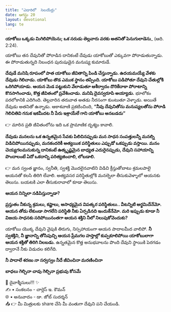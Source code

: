 ```yaml
---
title: "ఎడారిలో  సెలయేర్లు"
date: ఆగస్టు 20
layout: devotional
lang: te
---
```


**యాకోబు ఒక్కడు మిగిలిపోయెను; ఒక నరుడు తెల్లవారు వరకు అతనితో పెనుగులాడెను**_ (ఆది. 2:24). 

యాకోబు తన దేవునితో పోరాడిన దానికంటే దేవుడు యాకోబుతో ఎక్కువగా పోరాడుతున్నాడు. ఈ పోరాడుతున్నది నిబంధన పురుషుడైన మనుష్య కుమారుడే. 

**దేవుడే మనిషి రూపంలో పాత యాకోబు జీవితాన్ని పిండి చేస్తున్నాడు. ఉదయమయ్యే వేళకు దేవుడు గెలిచాడు. యాకోబు తొడ ఎముక స్థానం తప్పింది. యాకోబు పడిపోతూ దేవుని చేతుల్లోకి ఒరిగిపోయాడు. ఆయన మెడ పట్టుకుని వేలాడుతూ ఆశీర్వాదం దొరికేదాకా పోరాటాన్ని కొనసాగించాడు, కొత్త జీవితంలో ప్రవేశించాడు. మనిషి దైవస్వరూపి  అయ్యాడు.** భూలోకం పరలోకానికి ఎదిగింది. తెల్లవారిన తరువాత అతడు నీరసంగా కుంటుతూ వెళ్ళాడు. అయితే దేవుడు అతనితో ఉన్నాడు. ఆకాశవాణి ప్రకటించింది, 
**“నీవు దేవునితోను మనుష్యలతోను పోరాడి గెలిచితివి గనుక ఇకమీదట నీ పేరు ఇశ్రాయేలే గాని యాకోబు అనబడదు”**

👉 మారిన ప్రతి జీవితంలోను ఇది ఒక ప్రామాణిక దృశ్యం కావాలి. 

**దేవుడు మనలను ఒక ఉన్నతమైన సేవకు పిలిచినప్పుడు మన సాధన సంపత్తులన్నీ మనల్ని విడిచిపోయినప్పుడు, మనకందరికీ అత్యయిక పరిస్థితులు ఎప్పుడో ఒకప్పుడు వస్తాయి. మనం చెయ్యగలమనుకున్న దానికంటే ఉత్కృష్టమైన బాధ్యత ఎదురైనప్పుడు, దేవుని సహాయాన్ని పొందాలంటే ఏదో ఒకదాన్ని పరిత్యజించాలి, లోబడాలి.**

👉 మన స్వంత జ్ఞానం, స్వనీతి, స్వశక్తి మొదలైనవాటిని విడిచి క్రీస్తుతోబాటు శ్రమలపాలై ఆయనతో కలసి తిరిగి లేవాలి. అత్యవసర పరిస్థితుల్లోకి మనల్నెలా తీసుకువెళ్ళాలో ఆయనకు తెలుసు. బయటకి ఎలా తీసుకురావాలో కూడా తెలుసు.

**ఆయన నిన్నిలా నడిపిస్తున్నాడా?** 

**ప్రస్తుతం నీకున్న శ్రమలు, కష్టాలు, అసాధ్యమైన విపత్కర పరిస్థితులు.. వీటన్నిటి అర్థమిదేనేమో. ఆయన తోడు లేకుండా సాగలేని పరిస్థితి నీకు ఏర్పడినది ఇందుకేనేమో. మరి ఇప్పుడు కూడా నీ విజయ సాధనకు సరిపోయినంతగా ఆయన శక్తిని నీలో నిలుపుకోవెందుకు?**

యాకోబు యొక్క దేవుని వైపుకి తిరుగు, నిస్సహాయంగా ఆయన పాదాలమీద వాలిపో. **నీ స్వశక్తిని, నీ జ్ఞానాన్ని తోసిపుచ్చి ఆయన ప్రేమగల హస్తాల్లో కుప్పకూలిపోయి యాకోబులాగా ఆయన శక్తితో తిరిగి నిలబడు.** ఉన్నతమైన కొత్త అనుభవాలను పొంది దేవుని స్థాయికి పెరగడం ద్వారానే నీకు విడుదల కలిగేది. 

**నీ పాదాలే శరణు నా సర్వస్వం నీదే జీవించినా మరణించినా**

**బాధలు గెల్చినా చావు గెల్చినా ప్రభువు కోసమే**

<div class="blessing">🙏 <span class="bless-text">దైవాశ్శీసులు!!!</span> ✨</div>

<div class="credit">✍️ <span class="credit-text">▪ సంకలనం - చార్లెస్ ఇ. కౌమన్</span></div>
<div class="credit">🌐 <span class="credit-text">▪ అనువాదం - డా. జోబ్ సుదర్శన్</span></div>


<div class="share">📤 👉 <span class="share-text">మీ మిత్రులకు share చేసి మీ వంతుగా దేవుని పని చేయండి.</span></div>
